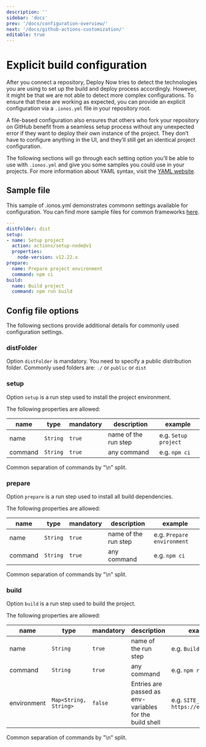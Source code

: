 ```yaml
---
description: ''
sidebar: 'docs'
prev: '/docs/configuration-overview/'
next: '/docs/github-actions-customization/'
editable: true
---
```


# Explicit build configuration

After you connect a repository, Deploy Now tries to detect the technologies you are using to set up the build and deploy process accordingly. However, it might be that we are not able to detect more complex configurations. To ensure that these are working as expected, you can provide an explicit configuration via a `.ionos.yml` file in your repository root.

A file-based configuration also ensures that others who fork your repository on GitHub benefit from a seamless setup process without any unexpected error if they want to deploy their own instance of the project. They don’t have to configure anything in the UI, and they’ll still get an identical project configuration.

The following sections will go through each setting option you’ll be able to use with `.ionos.yml` and give you some samples you could use in your projects. For more information about YAML syntax, visit the [YAML website](https://yaml.org/spec/1.2/spec.html).

## Sample file

This sample of .ionos.yml demonstrates commonn settings available for configuration. You can find more sample files for common frameworks [here](/docs/framework-samples/).

``` yml
---
distFolder: dist
setup:
- name: Setup project
  action: actions/setup-node@v1
  properties:
    node-version: v12.22.x
prepare:
  name: Prepare project environment
  command: npm ci
build:
  name: Build project
  command: npm run build
```

## Config file options

The following sections provide additional details for commonly used configuration settings.

### distFolder

Option `distFolder` is mandatory. You need to specify a public distribution folder. Commonly used folders are: `./` or `public` or `dist`

### setup

Option `setup` is a run step used to install the project environment.

The following properties are allowed:

|name|type|mandatory|description|example|
|---|---|---|---|---|
|name|`String`|`true`|name of the run step|e.g. `Setup project`|
|command|`String`|`true`|any command|e.g. `npm ci`|

Common separation of commands by "\n" split.

### prepare

Option `prepare` is a run step used to install all build dependencies.

The following properties are allowed:

|name|type|mandatory|description|example|
|---|---|---|---|---|
|name|`String`|`true`|name of the run step|e.g. `Prepare environment`|
|command|`String`|`true`|any command|e.g. `npm ci`|

Common separation of commands by "\n" split.

### build

Option `build` is a run step used to build the project.

The following properties are allowed:

|name|type|mandatory|description|example|
|---|---|---|---|---|
|name|`String`|`true`|name of the run step|e.g. `Build project`|
|command|`String`|`true`|any command|e.g. `npm run build`|
|environment|`Map<String, String>`|`false`|Entries are passed as env-variables for the build shell|e.g. `SITE_URL: https://example.com`|

Common separation of commands by "\n" split.

